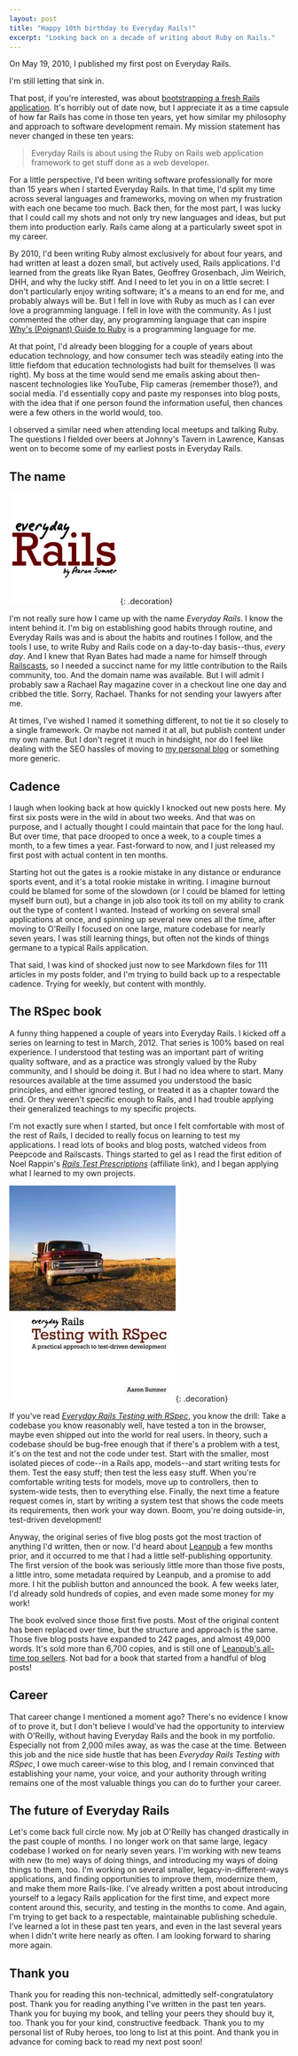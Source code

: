 ```yaml
---
layout: post
title: "Happy 10th birthday to Everyday Rails!"
excerpt: "Looking back on a decade of writing about Ruby on Rails."
---
```


On May 19, 2010, I published my first post on Everyday Rails.

I'm still letting that sink in.

That post, if you're interested, was about [bootstrapping a fresh Rails application]. It's horribly out of date now, but I appreciate it as a time capsule of how far Rails has come in those ten years, yet how similar my philosophy and approach to software development remain. My mission statement has never changed in these ten years:

> Everyday Rails is about using the Ruby on Rails web application framework to get stuff done as a web developer.

For a little perspective, I'd been writing software professionally for more than 15 years when I started Everyday Rails. In that time, I'd split my time across several languages and frameworks, moving on when my frustration with each one became too much. Back then, for the most part, I was lucky that I could call my shots and not only try new languages and ideas, but put them into production early. Rails came along at a particularly sweet spot in my career.

By 2010, I'd been writing Ruby almost exclusively for about four years, and had written at least a dozen small, but actively used, Rails applications. I'd learned from the greats like Ryan Bates, Geoffrey Grosenbach, Jim Weirich, DHH, and why the lucky stiff. And I need to let you in on a little secret: I don't particularly enjoy writing software; it's a means to an end for me, and probably always will be. But I fell in love with Ruby as much as I can ever love a programming language. I fell in love with the community. As I just commented the other day, any programming language that can inspire [Why's (Poignant) Guide to Ruby] is a programming language for me.

At that point, I'd already been blogging for a couple of years about education technology, and how consumer tech was steadily eating into the little fiefdom that education technologists had built for themselves (I was right). My boss at the time would send me emails asking about then-nascent technologies like YouTube, Flip cameras (remember those?), and social media. I'd essentially copy and paste my responses into blog posts, with the idea that if one person found the information useful, then chances were a few others in the world would, too.

I observed a similar need when attending local meetups and talking Ruby. The questions I fielded over beers at Johnny's Tavern in Lawrence, Kansas went on to become some of my earliest posts in Everyday Rails.

## The name

![Everyday Rails logo](/images/logo-square.png){: .decoration}

I'm not really sure how I came up with the name _Everyday Rails_. I know the intent behind it. I'm big on establishing good habits through routine, and Everyday Rails was and is about the habits and routines I follow, and the tools I use, to write Ruby and Rails code on a day-to-day basis--thus, _every day_. And I knew that Ryan Bates had made a name for himself through [Railscasts], so I needed a succinct name for my little contribution to the Rails community, too. And the domain name was available. But I will admit I probably saw a Rachael Ray magazine cover in a checkout line one day and cribbed the title. Sorry, Rachael. Thanks for not sending your lawyers after me.

At times, I've wished I named it something different, to not tie it so closely to a single framework. Or maybe not named it at all, but publish content under my own name. But I don't regret it much in hindsight, nor do I feel like dealing with the SEO hassles of moving to [my personal blog] or something more generic.


## Cadence

I laugh when looking back at how quickly I knocked out new posts here. My first six posts were in the wild in about two weeks. And that was on purpose, and I actually thought I could maintain that pace for the long haul. But over time, that pace drooped to once a week, to a couple times a month, to a few times a year. Fast-forward to now, and I just released my first post with actual content in ten months.

Starting hot out the gates is a rookie mistake in any distance or endurance sports event, and it's a total rookie mistake in writing. I imagine burnout could be blamed for some of the slowdown (or I could be blamed for letting myself burn out), but a change in job also took its toll on my ability to crank out the type of content I wanted. Instead of working on several small applications at once, and spinning up several new ones all the time, after moving to O'Reilly I focused on one large, mature codebase for nearly seven years. I was still learning things, but often not the kinds of things germane to a typical Rails application.

That said, I was kind of shocked just now to see Markdown files for 111 articles in my posts folder, and I'm trying to build back up to a respectable cadence. Trying for weekly, but content with monthly.


## The RSpec book

A funny thing happened a couple of years into Everyday Rails. I kicked off a series on learning to test in March, 2012. That series is 100% based on real experience. I understood that testing was an important part of writing quality software, and as a practice was strongly valued by the Ruby community, and I should be doing it. But I had no idea where to start. Many resources available at the time assumed you understood the basic principles, and either ignored testing, or treated it as a chapter toward the end. Or they weren't specific enough to Rails, and I had trouble applying their generalized teachings to my specific projects.

I'm not exactly sure when I started, but once I felt comfortable with most of the rest of Rails, I decided to really focus on learning to test my applications. I read lots of books and blog posts, watched videos from Peepcode and Railscasts. Things started to gel as I read the first edition of Noel Rappin's _[Rails Test Prescriptions]_ (affiliate link), and I began applying what I learned to my own projects.

![Everyday Rails Testing with RSpec cover](/images/rspec_book_large.jpg){: .decoration}

If you've read _[Everyday Rails Testing with RSpec]_, you know the drill: Take a codebase you know reasonably well, have tested a ton in the browser, maybe even shipped out into the world for real users. In theory, such a codebase should be bug-free enough that if there's a problem with a test, it's on the test and not the code under test. Start with the smaller, most isolated pieces of code--in a Rails app, models--and start writing tests for them. Test the easy stuff; then test the less easy stuff. When you're comfortable writing tests for models, move up to controllers, then to system-wide tests, then to everything else. Finally, the next time a feature request comes in, start by writing a system test that shows the code meets its requirements, then work your way down. Boom, you're doing outside-in, test-driven development!

Anyway, the original series of five blog posts got the most traction of anything I'd written, then or now. I'd heard about [Leanpub] a few months prior, and it occurred to me that I had a little self-publishing opportunity. The first version of the book was seriously little more than those five posts, a little intro, some metadata required by Leanpub, and a promise to add more. I hit the publish button and announced the book. A few weeks later, I'd already sold hundreds of copies, and even made some money for my work!

The book evolved since those first five posts. Most of the original content has been replaced over time, but the structure and approach is the same. Those five blog posts have expanded to 242 pages, and almost 49,000 words. It's sold more than 6,700 copies, and is still one of [Leanpub's all-time top sellers]. Not bad for a book that started from a handful of blog posts!


## Career

That career change I mentioned a moment ago? There's no evidence I know of to prove it, but I don't believe I would've had the opportunity to interview with O'Reilly, without having Everyday Rails and the book in my portfolio. Especially not from 2,000 miles away, as was the case at the time. Between this job and the nice side hustle that has been _Everyday Rails Testing with RSpec_, I owe much career-wise to this blog, and I remain convinced that establishing your name, your voice, and your authority through writing remains one of the most valuable things you can do to further your career.


## The future of Everyday Rails

Let's come back full circle now. My job at O'Reilly has changed drastically in the past couple of months. I no longer work on that same large, legacy codebase I worked on for nearly seven years. I'm working with new teams with new (to me) ways of doing things, and introducing my ways of doing things to them, too. I'm working on several smaller, legacy-in-different-ways applications, and finding opportunities to improve them, modernize them, and make them more Rails-like. I've already written a post about introducing yourself to a legacy Rails application for the first time, and expect more content around this, security, and testing in the months to come. And again, I'm trying to get back to a respectable, maintainable publishing schedule. I've learned a lot in these past ten years, and even in the last several years when I didn't write here nearly as often. I am looking forward to sharing more again.


## Thank you

Thank you for reading this non-technical, admittedly self-congratulatory post. Thank you for reading anything I've written in the past ten years. Thank you for buying my book, and telling your peers they should buy it, too. Thank you for your kind, constructive feedback. Thank you to my personal list of Ruby heroes, too long to list at this point. And thank you in advance for coming back to read my next post soon!


[bootstrapping a fresh Rails application]: https://everydayrails.com/2010/05/19/bootstrapping-a-rails-app.html
[Why's (Poignant) Guide to Ruby]: https://poignant.guide
[my personal blog]: https://www.aaronsumner.com
[Railscasts]: https://railscasts.com
[my personal blog]: https://www.aaronsumner.com
[Rails Test Prescriptions]: https://amzn.to/36fKQyy
[Everyday Rails Testing with RSpec]: https://leanpub.com/everydayrailsrspec
[Leanpub]: https://leanpub.com
[Leanpub's all-time top sellers]: https://leanpub.com/bookstore/book?sort=lifetime_earnings

